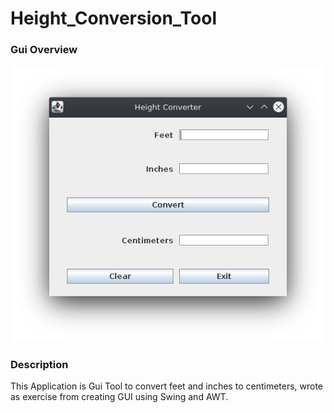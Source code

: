 # Height_Conversion_Tool
 
### Gui Overview
![image](./Pictures/Gui.png)

### Description
This Application is Gui Tool to convert feet and inches to centimeters,
wrote as exercise from creating GUI using Swing and AWT.